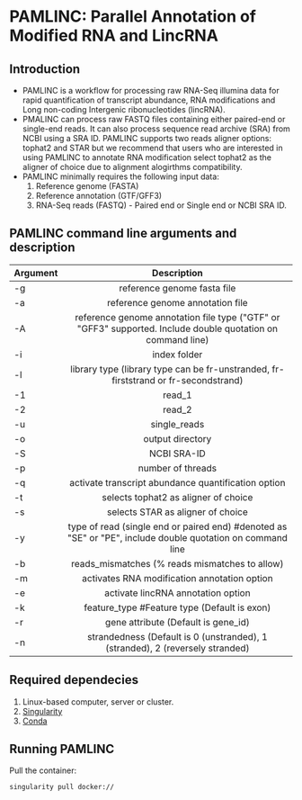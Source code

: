 # PAMLINC: Parallel Annotation of Modified RNA and LincRNA

## Introduction

* PAMLINC is a workflow for processing raw RNA-Seq illumina data for rapid quantification of transcript abundance, RNA modifications and Long non-coding Intergenic ribonucleotides (lincRNA).
* PMALINC can process raw FASTQ files containing either paired-end or single-end reads. It can also process sequence read archive (SRA) from NCBI using a SRA ID. PAMLINC supports two reads aligner options: tophat2 and STAR but we recommend that users who are interested in using PAMLINC to annotate RNA modification select tophat2 as the aligner of choice due to alignment alogirthms compatibility.
* PAMLINC minimally requires the following input data:
  1. Reference genome (FASTA)
  2. Reference annotation (GTF/GFF3)
  3. RNA-Seq reads (FASTQ) - Paired end or Single end or NCBI SRA ID.

PAMLINC command line arguments and description
----------------------------------------------
| Argument      | Description                                                                                                 |
| ------------- |:-----------------------------------------------------------------------------------------------------------:|
| -g            | reference genome fasta file                                                                                 |
| -a            | reference genome annotation file                                                                            |
| -A            | reference genome annotation file type ("GTF" or "GFF3" supported. Include double quotation on command line) |
| -i            | index folder                                                                                                |
| -l            | library type  (library type can be fr-unstranded, fr-firststrand or fr-secondstrand)                        |
| -1            | read_1                                                                                                      |
| -2            | read_2                                                                                                      |
| -u            | single_reads                                                                                                |
| -o            | output directory                                                                                            |
| -S            | NCBI SRA-ID                                                                                                 |
| -p            | number of threads                                                                                           |
| -q            | activate transcript abundance quantification option                                                         |
| -t            | selects tophat2 as aligner of choice                                                                        |
| -s            | selects STAR as aligner of choice                                                                           |
| -y            | type of read (single end or paired end) #denoted as "SE" or "PE", include double quotation on command line  |
| -b            | reads_mismatches (% reads mismatches to allow)                                                              |
| -m            | activates RNA modification annotation option                                                                |
| -e            | activate lincRNA annotation option                                                                          |
| -k            | feature_type #Feature type (Default is exon)                                                                |
| -r            | gene attribute (Default is gene_id)                                                                         |
| -n            | strandedness (Default is 0 (unstranded), 1 (stranded), 2 (reversely stranded)                               |

Required dependecies
--------------------
1. Linux-based computer, server or cluster.
2. [Singularity](https://docs.sylabs.io/guides/3.0/user-guide/quick_start.html)
3. [Conda](https://conda.io/projects/conda/en/stable/user-guide/install/download.html)

Running PAMLINC
-----------------------
Pull the container:  
```
singularity pull docker://
```  
